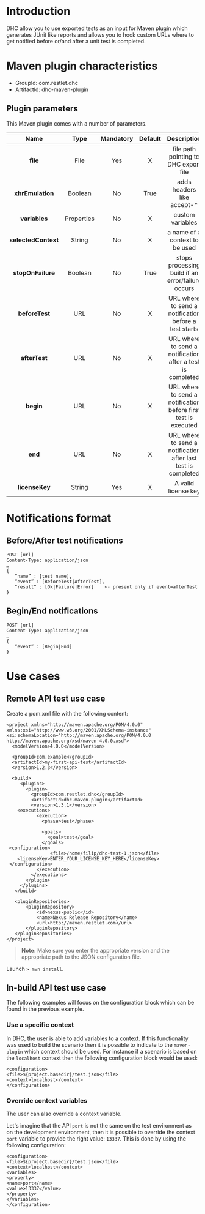 # Introduction
DHC allow you to use exported tests as an input for Maven plugin which generates JUnit like reports and allows you to hook custom URLs where to get notified before or/and after a unit test is completed.

# Maven plugin characteristics

- GroupId:	com.restlet.dhc  
- ArtifactId:	dhc-maven-plugin

## Plugin parameters

This Maven plugin comes with a number of parameters.

| Name | Type | Mandatory | Default | Description
| :---: | :---: | :---: | :---: | :---:
| **file** | File | Yes | X | file path pointing to DHC export file
| **xhrEmulation** | Boolean | No | True | adds headers like accept-*
| **variables** | Properties | No | X | custom variables
| **selectedContext** | String | No | X | a name of a context to be used
| **stopOnFailure** | Boolean | No | True | stops processing build if an error/failure occurs
| **beforeTest** | URL | No | X | URL where to send a notification before a test starts
| **afterTest** | URL | No | X | URL where to send a notification after a test is completed
| **begin** | URL | No | X | URL where to send a notification before first test is executed
| **end** | URL | No | X | URL where to send a notification after last test is completed
| **licenseKey** | String | Yes | X | A valid license key

# Notifications format

## Before/After test notifications

<pre><code class="language-bash">POST [url]
Content-Type: application/json
…
</code><code class="language-json">{
   “name” : [test name],
   “event” : [BeforeTest|AfterTest],
   “result” : [Ok|Failure|Error] 	<- present only if event=afterTest
}
</code></pre>

## Begin/End notifications

<pre><code class="language-bash">POST [url]
Content-Type: application/json
…
</code><code class="language-json">{
   “event” : [Begin|End]
}
</code></pre>

# Use cases

## Remote API test use case

Create a pom.xml file with the following content:

<pre class="language-markup"><code class="language-markup">&lt;project xmlns=&quot;http://maven.apache.org/POM/4.0.0&quot; xmlns:xsi=&quot;http://www.w3.org/2001/XMLSchema-instance&quot; xsi:schemaLocation=&quot;http://maven.apache.org/POM/4.0.0 http://maven.apache.org/xsd/maven-4.0.0.xsd&quot;&gt;
  &lt;modelVersion&gt;4.0.0&lt;/modelVersion&gt;

  &lt;groupId&gt;com.example&lt;/groupId&gt;
  &lt;artifactId&gt;my-first-api-test&lt;/artifactId&gt;
  &lt;version&gt;1.2.3&lt;/version&gt;

  &lt;build&gt;
     &lt;plugins&gt;
       &lt;plugin&gt;
         &lt;groupId&gt;com.restlet.dhc&lt;/groupId&gt;
         &lt;artifactId&gt;dhc-maven-plugin&lt;/artifactId&gt;
         &lt;version&gt;1.3.1&lt;/version&gt;
    &lt;executions&gt;
           &lt;execution&gt;
             &lt;phase&gt;test&lt;/phase&gt;

             &lt;goals&gt;
               &lt;goal&gt;test&lt;/goal&gt;
             &lt;/goals&gt;
 &lt;configuration&gt;
 &Tab;&Tab;&lt;file&gt;/home/filip/dhc-test-1.json&lt;/file&gt;
    &lt;licenseKey&gt;ENTER_YOUR_LICENSE_KEY_HERE&lt;/licenseKey&gt;
 &lt;/configuration&gt;
           &lt;/execution&gt;
         &lt;/executions&gt;
       &lt;/plugin&gt;
     &lt;/plugins&gt;
   &lt;/build&gt;

   &lt;pluginRepositories&gt;
       &lt;pluginRepository&gt;
           &lt;id&gt;nexus-public&lt;/id&gt;
           &lt;name&gt;Nexus Release Repository&lt;/name&gt;
           &lt;url&gt;http://maven.restlet.com&lt;/url&gt;
       &lt;/pluginRepository&gt;
   &lt;/pluginRepositories&gt;
&lt;/project&gt;
</code></pre>

>**Note:** Make sure you enter the appropriate version and the appropriate path to the JSON configuration file.

Launch ```> mvn install```.

## In-build API test use case

The following examples will focus on the configuration block which can be found in the previous example.

### Use a specific context

In DHC, the user is able to add variables to a context. If this functionality was used to build the scenario then it is possible to indicate to the ```maven-plugin``` which context should be used.
For instance if a scenario is based on the ```localhost``` context then the following configuration block would be used:

<pre class="language-markup"><code class="language-markup">&lt;configuration&gt;
&lt;file&gt;${project.basedir}/test.json&lt;/file&gt;
&lt;context&gt;localhost&lt;/context&gt;
&lt;/configuration&gt;
</code></pre>

### Override context variables

The user can also override a context variable.

Let's imagine that the API ```port``` is not the same on the test environment as on the development environment, then it is possible to override the context ```port``` variable to provide the right value: ```13337```. This is done by using the following configuration:

<pre class="language-markup"><code class="language-markup">&lt;configuration&gt;
&lt;file&gt;${project.basedir}/test.json&lt;/file&gt;
&lt;context&gt;localhost&lt;/context&gt;
&lt;variables&gt;
&lt;property&gt;
&lt;name&gt;port&lt;/name&gt;
&lt;value&gt;13337&lt;/value&gt;
&lt;/property&gt;
&lt;/variables&gt;
&lt;/configuration&gt;
</code></pre>
